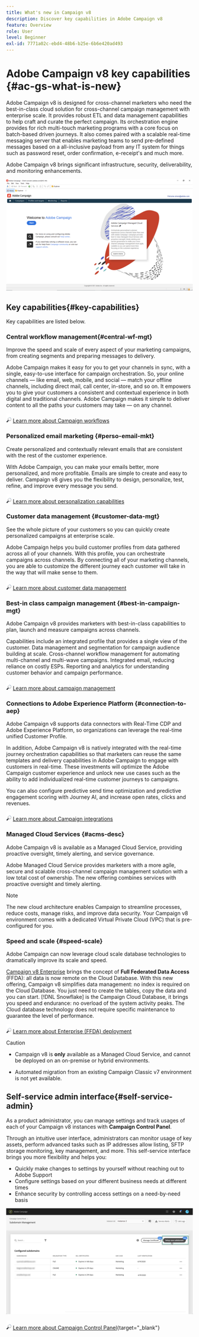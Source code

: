 ```yaml
---
title: What's new in Campaign v8
description: Discover key capabilities in Adobe Campaign v8
feature: Overview
role: User
level: Beginner
exl-id: 7771a02c-ebd4-48b6-b25e-6b6e420ad493
---
```

# Adobe Campaign v8 key capabilities {#ac-gs-what-is-new}

Adobe Campaign v8 is designed for cross-channel marketers who need the best-in-class cloud solution for cross-channel campaign management with enterprise scale. It provides robust ETL and data management capabilities to help craft and curate the perfect campaign. Its orchestration engine provides for rich multi-touch marketing programs with a core focus on batch-based driven journeys. It also comes paired with a scalable real-time messaging server that enables marketing teams to send pre-defined messages based on a all-inclusive payload from any IT system for things such as password reset, order confirmation, e-receipt's and much more.

Adobe Campaign v8 brings significant infrastructure, security, deliverability, and monitoring enhancements. 

![](assets/home-page.png) 

## Key capabilities{#key-capabilities}

Key capabilities are listed below.

### Central workflow management{#central-wf-mgt}

Improve the speed and scale of every aspect of your marketing campaigns, from creating segments and preparing messages to delivery. 

Adobe Campaign makes it easy for you to get your channels in sync, with a single, easy-to-use interface for campaign orchestration. So, your online channels — like email, web, mobile, and social — match your offline channels, including direct mail, call center, in-store, and so on. It empowers you to give your customers a consistent and contextual experience in both digital and traditional channels. Adobe Campaign makes it simple to deliver content to all the paths your customers may take — on any channel.

![](../assets/do-not-localize/glass.png) [Learn more about Campaign workflows](../config/workflows.md)

### Personalized email marketing {#perso-email-mkt}

Create personalized and contextually relevant emails that are consistent with the rest of the customer experience.

With Adobe Campaign, you can make your emails better, more personalized, and more profitable. Emails are simple to create and easy to deliver. Campaign v8 gives you the flexibility to design, personalize, test, refine, and improve every message you send.

![](../assets/do-not-localize/glass.png) [Learn more about personalization capabilities](create-message.md)

### Customer data management {#customer-data-mgt}

See the whole picture of your customers so you can quickly create personalized campaigns at enterprise scale.

Adobe Campaign helps you build customer profiles from data gathered across all of your channels. With this profile, you can orchestrate campaigns across channels. By connecting all of your marketing channels, you are able to customize the different journey each customer will take in the way that will make sense to them.

![](../assets/do-not-localize/glass.png) [Learn more about customer data management](audiences.md)

### Best-in class campaign management {#best-in-campaign-mgt}

Adobe Campaign v8 provides marketers with best-in-class capabilities to plan, launch and measure campaigns across channels. 

Capabilities include an integrated profile that provides a single view of the customer. Data management and segmentation for campaign audience building at scale. Cross-channel workflow management for automating multi-channel and multi-wave campaigns. Integrated email, reducing reliance on costly ESPs. Reporting and analytics for understanding customer behavior and campaign performance.

![](../assets/do-not-localize/glass.png) [Learn more about campaign management](campaigns.md)

    
### Connections to Adobe Experience Platform {#connection-to-aep}

Adobe Campaign v8 supports data connectors with Real-Time CDP and Adobe Experience Platform, so organizations can leverage the real-time unified Customer Profile.
     
In addition, Adobe Campaign v8 is natively integrated with the real-time journey orchestration capabilities so that marketers can reuse the same templates and delivery capabilities in Adobe Campaign to engage with customers in real-time. These investments will optimize the Adobe Campaign customer experience and unlock new use cases such as the ability to add individualized real-time customer journeys to campaigns.
    
You can also configure predictive send time optimization and predictive engagement scoring with Journey AI, and increase open rates, clicks and revenues.

![](../assets/do-not-localize/glass.png) [Learn more about Campaign integrations](../connect/integration.md)


### Managed Cloud Services {#acms-desc}

Adobe Campaign v8 is available as a Managed Cloud Service, providing proactive oversight, timely alerting, and service governance.

Adobe Managed Cloud Service provides marketers with a more agile, secure and scalable cross-channel campaign management solution with a low total cost of ownership. The new offering combines services with proactive oversight and timely alerting.

>[!NOTE]
>
>The new cloud architecture enables Campaign to streamline processes, reduce costs, manage risks, and improve data security. Your Campaign v8 environment comes with a dedicated Virtual Private Cloud (VPC) that is pre-configured for you.

### Speed and scale {#speed-scale}

Adobe Campaign can now leverage cloud scale database technologies to dramatically improve its scale and speed.

[Campaign v8 Enterprise](../architecture/enterprise-deployment.md) brings the concept of **Full Federated Data Access** (FFDA): all data is now remote on the Cloud Database. With this new offering, Campaign v8 simplifies data management: no index is required on the Cloud Database. You just need to create the tables, copy the data and you can start. [!DNL Snowflake] is the Campaign Cloud Database, it brings you speed and endurance: no overload of the system activity peaks. The Cloud database technology does not require specific maintenance to guarantee the level of performance. 

![](../assets/do-not-localize/glass.png) [Learn more about Enterprise (FFDA) deployment](../architecture/enterprise-deployment.md)

>[!CAUTION]
>
>* Campaign v8 is **only** available as a Managed Cloud Service, and cannot be deployed on an on-premise or hybrid environments. 
>
>* Automated migration from an existing Campaign Classic v7 environment is not yet available.


## Self-service admin interface{#self-service-admin}

As a product administrator, you can manage settings and track usages of each of your Campaign v8 instances with **Campaign Control Panel**. 

Through an intuitive user interface, administrators can monitor usage of key assets, perform advanced tasks such as IP addresses allow listing, SFTP storage monitoring, key management, and more. This self-service interface brings you more flexibility and helps you:

* Quickly make changes to settings by yourself without reaching out to Adobe Support
* Configure settings based on your different business needs at different times
* Enhance security by controlling access settings on a need-by-need basis

![](assets/subdomain1.png)

![](../assets/do-not-localize/glass.png) [Learn more about Campaign Control Panel](https://experienceleague.adobe.com/docs/control-panel/using/discover-control-panel/key-features.html){target="_blank"}


